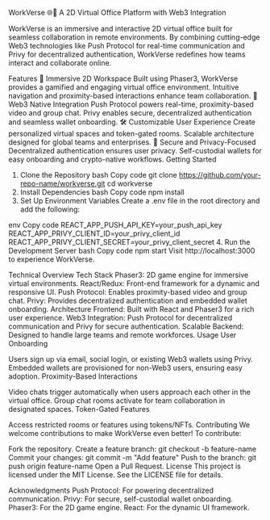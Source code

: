 WorkVerse 🌐👾
A 2D Virtual Office Platform with Web3 Integration

WorkVerse is an immersive and interactive 2D virtual office built for seamless collaboration in remote environments. By combining cutting-edge Web3 technologies like Push Protocol for real-time communication and Privy for decentralized authentication, WorkVerse redefines how teams interact and collaborate online.

Features
🚀 Immersive 2D Workspace
Built using Phaser3, WorkVerse provides a gamified and engaging virtual office environment.
Intuitive navigation and proximity-based interactions enhance team collaboration.
🔗 Web3 Native Integration
Push Protocol powers real-time, proximity-based video and group chat.
Privy enables secure, decentralized authentication and seamless wallet onboarding.
🛠️ Customizable User Experience
Create personalized virtual spaces and token-gated rooms.
Scalable architecture designed for global teams and enterprises.
🔐 Secure and Privacy-Focused
Decentralized authentication ensures user privacy.
Self-custodial wallets for easy onboarding and crypto-native workflows.
Getting Started
1. Clone the Repository
bash
Copy code
git clone https://github.com/your-repo-name/workverse.git
cd workverse
2. Install Dependencies
bash
Copy code
npm install
3. Set Up Environment Variables
Create a .env file in the root directory and add the following:

env
Copy code
REACT_APP_PUSH_API_KEY=your_push_api_key
REACT_APP_PRIVY_CLIENT_ID=your_privy_client_id
REACT_APP_PRIVY_CLIENT_SECRET=your_privy_client_secret
4. Run the Development Server
bash
Copy code
npm start
Visit http://localhost:3000 to experience WorkVerse.

Technical Overview
Tech Stack
Phaser3: 2D game engine for immersive virtual environments.
React/Redux: Front-end framework for a dynamic and responsive UI.
Push Protocol: Enables proximity-based video and group chat.
Privy: Provides decentralized authentication and embedded wallet onboarding.
Architecture
Frontend: Built with React and Phaser3 for a rich user experience.
Web3 Integration: Push Protocol for decentralized communication and Privy for secure authentication.
Scalable Backend: Designed to handle large teams and remote workforces.
Usage
User Onboarding

Users sign up via email, social login, or existing Web3 wallets using Privy.
Embedded wallets are provisioned for non-Web3 users, ensuring easy adoption.
Proximity-Based Interactions

Video chats trigger automatically when users approach each other in the virtual office.
Group chat rooms activate for team collaboration in designated spaces.
Token-Gated Features

Access restricted rooms or features using tokens/NFTs.
Contributing
We welcome contributions to make WorkVerse even better!
To contribute:

Fork the repository.
Create a feature branch: git checkout -b feature-name
Commit your changes: git commit -m "Add feature"
Push to the branch: git push origin feature-name
Open a Pull Request.
License
This project is licensed under the MIT License. See the LICENSE file for details.

Acknowledgments
Push Protocol: For powering decentralized communication.
Privy: For secure, self-custodial wallet onboarding.
Phaser3: For the 2D game engine.
React: For the dynamic UI framework.
